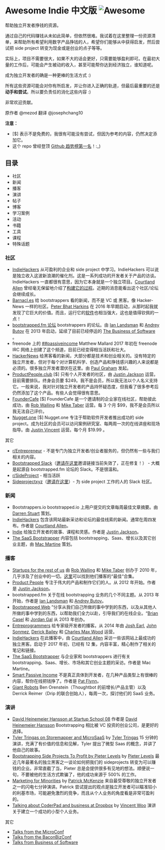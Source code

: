 # Awesome Indie 中文版 ![Awesome](https://cdn.rawgit.com/sindresorhus/awesome/d7305f38d29fed78fa85652e3a63e154dd8e8829/media/badge.svg)
帮助独立开发者挣钱的资源。

通过自己的代码赚钱从未如此简单，但依然很难。我试着在这里整理一份资源清单，来帮助所有希望利用数字产品挣钱的人，希望你们能够从中获得启发，然后尝试把 side project 转变为现金或是创业的点子等等。

实际上，项目不需要很大，如果不大的话会更好，只需要能够盈利即可。在最初大量的工作后，可能会产生被动的收入，甚至可能帮你达到经济独立，谁知道呢。

成为独立开发者的确是一种更棒的生活方式 :)

所有这些资源可能会对你有所启发，并让你进入正确的轨道，但最后最重要的还是**动手和尝试**。所以要负责任的消化这些内容 :)

非常欢迎贡献。

原作者 @mezod 翻译 @josephchang10

**注意：**
* [$] 表示不是免费的，我很有可能没有尝试，但因为参考的内容，仍然决定添加它。
* 这个 repo 曾经登顶 [Github 趋势榜第一名](https://medium.com/@mezood/making-money-from-your-own-code-has-never-been-easier-but-its-still-hard-2242ddaae6a1)！:_)

## 目录
* 社区
* 新闻
* 播客
* 演讲
* 帖子
* 博客
* 学习案例
* 活动
* 书籍
* 工具
* 课程
* 特殊话题

### 社区
* [IndieHackers](https://www.indiehackers.com/businesses)
从可盈利的企业和 side project 中学习。IndieHackers 可以说是独立收入这波新浪潮的催化剂。这是一系列成功的开发者关于产品的访谈。IndieHackers  一直都很有意思，因为它本身就是一个独立项目。[Courtland Allen](https://twitter.com/csallen?lang=ca) 曾经毫无保留地介绍了[构建它的过程](https://www.indiehackers.com/blog)。近期的消息能看出这个社区/论坛会继续成长。
* [Barnacl.es](https://barnacl.es/)
给 bootstrappers 看的新闻，而不是 VC 或 黑客。像 Hacker-News 一样的社区。[Peter Bhat Harkins](https://twitter.com/pushcx) 在 2016 年早期启动，从那时起我就发现了它巨大的价值。而且，运行它的[软件]((https://github.com/jcs/lobsters))也相当强大，这也是值得钦佩的一点！
* [bootstrapped.fm 论坛](http://discuss.bootstrapped.fm/)
bootstrappers 的论坛。由 [Ian Landsman](https://twitter.com/ianlandsman) 和 [Andrey Butov](https://twitter.com/andrey_butov) 在 2013 年启动，延续了目前已经停运的 [The Business of Software](http://discuss.joelonsoftware.com/default.asp?biz) 。
* freenode 上的 [##passiveincome](http://webchat.freenode.net/?channels=%23%23passiveincome&uio=d4)
Matthew Mallard 2017 年初在 freenode IRC 网络上创建了这个频道，目前已经变得相当活跃和壮大。
* [HackerNews](https://news.ycombinator.com/)
给黑客看的新闻，大部分都是技术和创业相关的。没有特定的独立开发者，但对于每个对计算机科学、创造产品和挣钱感兴趣的人来说都是必须的。很多独立开发者潜伏在这里。由 [Paul Graham](https://twitter.com/paulg) 发起。
* [ProductPeople.club](https://productpeople.club/) [$]
只有个人开发者的社区，由 [Justin Jackson](https://twitter.com/mijustin) 运营。目前需要排队。终身会员要 $249。我不是会员，所以我无法以个人名义支持它。一般来说，我对针对独立开发者的产品持怀疑态度，但我看了很多参考后仍然添加了这个产品。有些人会觉得很有意思。
* [FounderCafe](https://www.foundercafe.com/) [$]
FounderCafe 是一个邀请制的企业家在线社区，帮助彼此成功，由 [Rob Walling](https://twitter.com/robwalling) 和 [Mike Taber](https://twitter.com/SingleFounder) 运营。每 3 个月 $99，我不是会员所以我无法自己评价。
* [Nugget.one](https://nugget.one/) [$]
Nugget.one 专注于帮助软件开发者推出成功的 side project。成为社区的会员可以访问案例研究室、每两周一次的在线讲座和现场指导。由 [Justin Vincent](https://twitter.com/justinvincent) 运营。每个月 $19.99 。

其它

* [r/Entrepreneur](https://www.reddit.com/r/Entrepreneur/) - 不是专门为独立开发者/创业者服务的，但仍然有一些与我们相关的内容。
* [Bootstrapped Slack](https://bootstrapped.slack.com/)（[邀请在这里](http://www.bootstrappedchat.com/)邀请链接当前失效了，正在修复！） - 大概是起源自 bootstrapped.fm 论坛的 Slack。不是很温和。
* [r/SideProject](https://www.reddit.com/r/SideProject/) - 相当活跃
* [Sideprojectxyz](https://sideprojectxyz.slack.com/)（[邀请在这里](http://sideproject.xyz/)）- 为 side project 工作的人的 Slack 社区。

### 新闻
* Bootstrappers.io
bootstrapped.io 上用户提交的文章每周最佳文章摘要。由 [Darren Stuart](https://twitter.com/ninjamonk) 策划。
* [IndieHackers](https://www.indiehackers.com/businesses)
包含该网站最新采访和论坛的最佳线索的新闻。通常在周四发布。作者是 [Courtland Allen](https://twitter.com/csallen?lang=ca)。
* [Indie](https://justinjackson.ca/indie/)
给独立开发者的故事、课程和灵感。作者是 [Justin Jackson](https://twitter.com/mijustin)。
* [The SaaS Bootstrapper](http://thesaasbootstrapper.com/resources/)
内容包括 bootstrapping、Saas、增长以及其它创业主题，由 [Mac Martine](http://macmartine.com/) 策划。

### 播客
* [Startups for the rest of us](http://www.startupsfortherestofus.com/)
由 [Rob Walling](https://twitter.com/robwalling) 和 [Mike Taber](https://twitter.com/SingleFounder) 创办于 2010 年，几乎涉及了创业中的一切。[这里](http://www.startupsfortherestofus.com/greatest-hits)可以找到他们播客的“最佳“合集。
* [Product People](http://www.productpeople.tv/)
专注于伟大的产品和制作它们的人。从 2012 年开始。作者是 [Justin Jackson](https://twitter.com/mijustin)。
* bootstrapped.fm
关于在线 bootstrapping 业务的几个不同主题。从 2013 年开始，作者是 [Ian Landsman](https://twitter.com/ianlandsman) 和 [Andrey Butov](https://twitter.com/andrey_butov)。
* [Bootstrapped Web](http://bootstrappedweb.com/)
”分享从我们自己所做的事中学到的东西，以及从其他人所做的事中学到的东西，以帮助我们全力以赴，引导我们的在线企业。“[Brian Casel](https://twitter.com/CasJam) 和 [Jordan Gal](https://twitter.com/JordanGal) 从 2013 年创办。
* [Entreprogrammers](http://entreprogrammers.com/)
给专家级开发者的播客。从 2014 年由 [Josh Earl](https://twitter.com/josh_earl), [John Sonmez](https://twitter.com/jsonmez), [Derick Bailey](https://twitter.com/derickbailey) 和 [Charles Max Wood](https://twitter.com/cmaxw) 运营。 
* [IndieHackers](https://www.indiehackers.com/businesses)
在此播客中，由 [Courtland Allen](https://twitter.com/csallen?lang=ca) 采访一些该网站上最成功的独立黑客。启动于 2017 年初，已经有 12 集，内容丰富，精心制作了相关的笔记和链接。
* [The SaaS Bootstrapper](http://thesaasbootstrapper.com/)
与企业家和 bootstrappers 进行有关 bootstrapping、Saas、增长、市场和其它创业主题的采访。作者是 Mac Martine。
* [Smart Passive Income](https://www.smartpassiveincome.com/podcasts/)
不是真正具体到开发者，在几种产品类型上有很棒的内容，帮你在线把钱挣了。作者是 [Pat Flynn](https://twitter.com/patflynn)。
* [Giant Robots](http://giantrobots.fm/)
Ben Orenstein（Thoughtbot 的前增长/产品主管）以及 Derrick Reimer（Drip 的联合创始人），每周一次，探讨他们的 SaaS 业务。

### 演讲
* [David Heinemeier Hansson at Startup School 08](https://www.youtube.com/watch?v=0CDXJ6bMkMY) 作者是 [David Heinemeier Hansson](https://twitter.com/dhh)
Bootstrapping 相比被 VC 投资的创业公司，是更好的选择。
* [Tyler Tringas on Storemapper and MicroSaaS](https://www.youtube.com/watch?v=i3d1asTrWUQ) by [Tyler Tringas](https://twitter.com/tylertringas)
15 分钟的演讲，充满了有价值的信息和见解，Tyler 提出了微型 Saas 的概念，并讲了他自己的故事。
* [Bootstrapping Side Projects To Profit by Pieter Levels](https://www.youtube.com/watch?v=m3nb_Qj3mRA) by [Pieter Levels](https://twitter.com/levelsio)
最近几年最著名的独立黑客之一谈论如何把我们的 sideprojects 转变为可以赚钱的企业。非常直截了当，Pieter 总是会提供很多有见地的想法。顺便说一句，不要被他的生活方式欺骗了，他的成功来源于 500% 的工作。
* [Marketing for Minorities](http://businessofsoftware.org/2011/03/hello-ladies-patrick-mckenzie-at-business-of-software-2010-marketing-to-minorities/) by [Patrick McKenzie](https://twitter.com/patio11?lang=ca)
来自最受尊敬的独立开发者之一的闪电七分钟演讲。Patrick 尝试提出的观点是独立开发者可以瞄准较小的利基市场，可能避免激烈的竞争，而且从个人业务的角度看是非常可盈利的。
* [Talking about CoderPad and business at Dropbox](https://www.youtube.com/watch?v=J8UwcyYT3z0) by [Vincent Woo](https://twitter.com/fulligin?lang=ca)
演讲关于建立一个成功的小型个人业务。

其它

* [Talks from the MicroConf](https://vimeo.com/user12790628/videos)
* [Talks from the BaconBizConf](http://baconbiz.com/)
* [Talks from Business of Software](http://businessofsoftware.org/2016/07/all-talks-from-business-of-software-conferences-in-one-place-saas-software-talks/)
